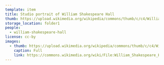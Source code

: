 ```yaml
---
template: item
title: Studio portrait of William Shakespeare Hall
thumb: https://upload.wikimedia.org/wikipedia/commons/thumb/c/c4/William_Shakespeare_Hall_portrait.png/369px-William_Shakespeare_Hall_portrait.png
storage_location: folder1
people:
  - william-shakespeare-hall
license: cc-by
images:
  - thumb: https://upload.wikimedia.org/wikipedia/commons/thumb/c/c4/William_Shakespeare_Hall_portrait.png/369px-William_Shakespeare_Hall_portrait.png
    caption: Full
    link: https://commons.wikimedia.org/wiki/File:William_Shakespeare_Hall_portrait.png
---
```

